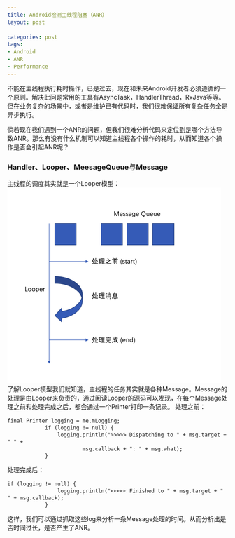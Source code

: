 ```yaml
---
title: Android检测主线程阻塞（ANR）
layout: post

categories: post
tags:
- Android
- ANR
- Performance
---
```

不能在主线程执行耗时操作，已是过去，现在和未来Android开发者必须遵循的一个原则。解决此问题常用的工具有AsyncTask，HandlerThread，RxJava等等。但在业务复杂的场景中，或者是维护已有代码时，我们很难保证所有复杂任务全是异步执行。

倘若现在我们遇到一个ANR的问题，但我们很难分析代码来定位到是哪个方法导致ANR。那么有没有什么机制可以知道主线程各个操作的耗时，从而知道各个操作是否会引起ANR呢？

### Handler、Looper、MeesageQueue与Message 
主线程的调度其实就是一个Looper模型：
<img src="/static/images/main_thread_block_01.png" height="446" width="489" class="float-top"/>
了解Looper模型我们就知道，主线程的任务其实就是各种Message。Message的处理是由Looper来负责的，通过阅读Looper的源码可以发现，在每个Message处理之前和处理完成之后，都会通过一个Printer打印一条记录。
处理之前：
```
final Printer logging = me.mLogging;
            if (logging != null) {
                logging.println(">>>>> Dispatching to " + msg.target + " " +
                        msg.callback + ": " + msg.what);
            }
```
处理完成后：
```
if (logging != null) {
                logging.println("<<<<< Finished to " + msg.target + " " + msg.callback);
            }
```
这样，我们可以通过抓取这些log来分析一条Message处理的时间。从而分析出是否时间过长，是否产生了ANR。
